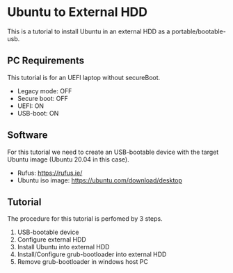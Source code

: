 # Ubuntu to External HDD
This is a tutorial to install Ubuntu in an external HDD as a portable/bootable-usb.

## PC Requirements
This tutorial is for an UEFI laptop without secureBoot.

-	Legacy mode: OFF
-	Secure boot: OFF
-	UEFI: ON
-	USB-boot: ON

## Software
For this tutorial we need to create an USB-bootable device with the target Ubuntu image (Ubuntu 20.04 in this case).   

- Rufus: https://rufus.ie/
- Ubuntu iso image: https://ubuntu.com/download/desktop

## Tutorial
The procedure for this tutorial is perfomed by 3 steps. 

1.	USB-bootable device
2.	Configure external HDD
3.	Install Ubuntu into external HDD
4.	Install/Configure grub-bootloader into external HDD
5.	Remove grub-bootloader in windows host PC

